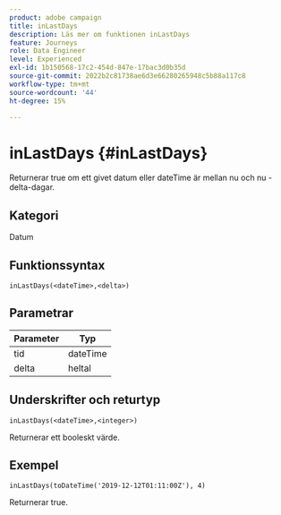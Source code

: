 ```yaml
---
product: adobe campaign
title: inLastDays
description: Läs mer om funktionen inLastDays
feature: Journeys
role: Data Engineer
level: Experienced
exl-id: 1b150568-17c2-454d-847e-17bac3d0b35d
source-git-commit: 2022b2c81738ae6d3e66280265948c5b88a117c8
workflow-type: tm+mt
source-wordcount: '44'
ht-degree: 15%

---
```


# inLastDays {#inLastDays}

Returnerar true om ett givet datum eller dateTime är mellan nu och nu - delta-dagar.

## Kategori

Datum

## Funktionssyntax

`inLastDays(<dateTime>,<delta>)`

## Parametrar

| Parameter | Typ |
|-----------|------------------|
| tid | dateTime |
| delta | heltal |

## Underskrifter och returtyp

`inLastDays(<dateTime>,<integer>)`

Returnerar ett booleskt värde.

## Exempel

`inLastDays(toDateTime('2019-12-12T01:11:00Z'), 4)`

Returnerar true.
